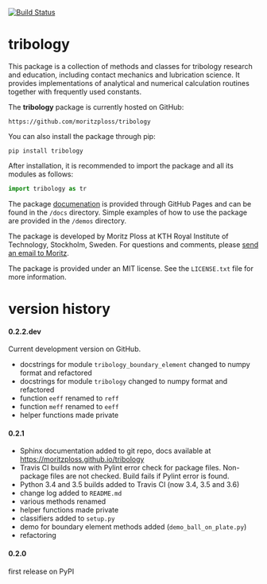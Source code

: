 [![Build Status](https://travis-ci.org/moritzploss/tribology.png)](https://travis-ci.org/moritzploss/tribology)

# tribology
This package is a collection of methods and classes for tribology
research and education, including contact mechanics and lubrication
science. It provides implementations of analytical and numerical
calculation routines together with frequently used constants.

The **tribology** package is currently hosted on GitHub:

    https://github.com/moritzploss/tribology

You can also install the package through pip:

    pip install tribology

After installation, it is recommended to import the package and all its
modules as follows:

```python
import tribology as tr
```

The package
<a href="https://moritzploss.github.io/tribology" target="_blank">
documenation</a> is provided through GitHub Pages and can be found
in the `/docs` directory. Simple examples of how to use the package are
provided in the `/demos`
directory.

The package is developed by Moritz Ploss at KTH Royal
Institute of Technology, Stockholm, Sweden. For questions and comments,
please [send an email to Moritz](mailto:moritz.ploss@gmail.com).

The package is provided under an MIT license. See the `LICENSE.txt` file
for more information.

# version history

#### 0.2.2.dev
Current development version on GitHub.

- docstrings for module `tribology_boundary_element` changed to numpy format and refactored
- docstrings for module `tribology` changed to numpy format and refactored
- function `eeff` renamed to `reff`
- function `meff` renamed to `eeff`
- helper functions made private

#### 0.2.1
- Sphinx documentation added to git repo, docs available at https://moritzploss.github.io/tribology
-  Travis CI builds now with Pylint error check for package files.
Non-package files are not checked. Build fails if Pylint error is found.
- Python 3.4 and 3.5 builds added to Travis CI (now 3.4, 3.5 and 3.6)
- change log added to `README.md`
- various methods renamed
- helper functions made private
- classifiers added to `setup.py`
- demo for boundary element methods added (`demo_ball_on_plate.py`)
- refactoring

#### 0.2.0
first release on PyPI
